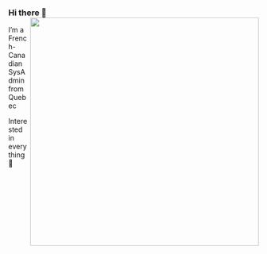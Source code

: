 ### Hi there 👋 <img align='right' src="https:///github-readme-stats.vercel.app/api?username=MaximeMichaud&count_private=true&show_icons=true&include_all_commits=true&hide_rank=true&hide_title=true" width=460>

I’m a French-Canadian SysAdmin from Quebec

Interested in everything 🚀
<!--
**MaximeMichaud/MaximeMichaud** is a ✨ _special_ ✨ repository because its `README.md` (this file) appears on your GitHub profile.

Here are some ideas to get you started:

- 🔭 I’m currently working on ...
- 🌱 I’m currently learning ...
- 👯 I’m looking to collaborate on ...
- 🤔 I’m looking for help with ...
- 💬 Ask me about ...
- 📫 How to reach me: ...
- 😄 Pronouns: ...
- ⚡ Fun fact: ...
-->
